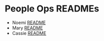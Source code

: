 # People Ops READMEs

- Noemi [README](noemi-bio.md)
- Mary [README](mary-bio.md)
- Cassie [README](cassie-bio.md) 
